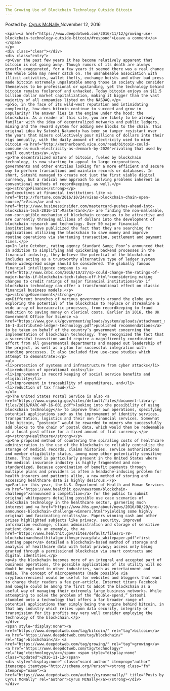```yaml
---
The Growing Use of Blockchain Technology Outside Bitcoin
---
```

<article class="post-listing post-16400 post type-post status-publish format-standard has-post-thumbnail hentry  tag-bitcoin tag-blockchain tag-growing tag-technology">
    <div class="post-inner">
        <span>Posted by: <a href="https://www.deepdotweb.com/author/cyrusmcnally/" title="">Cyrus McNally </a></span>
    <span>November 12, 2016</span>
    
    <span><a href="https://www.deepdotweb.com/2016/11/12/growing-use-blockchain-technology-outside-bitcoin/#respond">Leave a comment</a></span>
    </p>
    <div class="clear"></div>
    <div class="entry">
    <p>Over the past few years it has become relatively apparent that bitcoin is not going away. Though rumors of its death are always greatly exaggerated, for a few years it seemed there was a real chance the whole idea may never catch on. The unshakeable association with illicit activities, wallet thefts, exchange heists and other bad press made bitcoin extremely unpalatable among those in society who consider themselves to be professional or upstanding, yet the technology behind bitcoin remains foolproof and unhacked. Today bitcoin enjoys an $11.5 billion dollar market capitalization, making it bigger than the vast majority of all companies listed on the NASDAQ.</p>
    <p>So, in the face of its wild-west reputation and intimidating complexity, how does bitcoin continue to succeed and grow in popularity? The answer lies in the engine under the hood: the blockchain. As a reader of this site, you are likely to be already familiar with the idea of decentralized networks and public ledgers, mining and the reward system for adding new blocks to the chain. This original idea by Satoshi Nakamoto has been so tamper resistant over the years that miners collectively pour millions of dollars into their rigs annually, with the daily amount of electricity used to mine bitcoin <a href="http://motherboard.vice.com/read/bitcoin-could-consume-as-much-electricity-as-denmark-by-2020">rivaling that used by small countries</a>.</p>
    <p>The decentralized nature of bitcoin, fueled by blockchain technology, is now starting to appeal to large corporations, governments and other entities looking for a more efficient and secure way to perform transactions and maintain records or databases. In short, Satoshi managed to create not just the first viable digital currency, but a radical new approach to solving problems inherent in conventional methods of recordkeeping, as well.</p>
    <p><strong>Finance</strong></p>
    <p>Executives at financial institutions like <a href="http://fortune.com/2016/10/24/visas-blockchain-chain-open-source/">Visa</a> and <a href="http://www.businessinsider.com/mastercard-pushes-ahead-into-blockchain-tech-2016-11">MasterCard</a> are finding the non-malleable, non-corruptible mechanism of blockchain consensus to be attractive and are currently throwing millions of dollars into the development of blockchain research and technology. Over 50 major financial institutions have publicized the fact that they are searching for applications utilizing the blockchain to save money and improve routine operations via shortening transaction, settlement and payment times.</p>
    <p>In late October, rating agency Standard &amp; Poor’s announced that in addition to simplifying and quickening backend processes in the financial industry, they believe the potential of the blockchain includes acting as a trustworthy alternative type of ledger system whose widespread usage should be considered. The globally famous financial intelligence company is <a href="http://www.cnbc.com/2016/10/27/sp-could-change-the-ratings-of-major-banks-if-blockchain-tech-takes-off.html">considering making changes to credit ratings of major financial institutions</a> if blockchain technology can offer a transformational effect on classic financial business models.</p>
    <p><strong>Government</strong></p>
    <p>Different branches of various governments around the globe are exploring the potential of the blockchain to replace or streamline a wide array of bureaucratic processes, from recordkeeping to fraud reduction to saving money on clerical costs. Earlier in 2016, the UK Government Office for Science <a href="https://www.gov.uk/government/uploads/system/uploads/attachment_data/file/492972/gs-16-1-distributed-ledger-technology.pdf">published recommendations</a> to be taken on behalf of the country’s government concerning the implementation of blockchain technology. They recognized the fact that a successful transition would require a magnificently coordinated effort from all governmental departments and mapped out leadership of the project, as well as a plan for successful integration with standing processes. It also included five use-case studies which attempt to demonstrate:</p>
    <ul>
    <li>protection of systems and infrastructure from cyber attacks</li>
    <li>reduction of operational costs</li>
    <li>improvement in record keeping of social service benefits and eligibility</li>
    <li>improvement in traceability of expenditures, and</li>
    <li>reduction of tax fraud</li>
    </ul>
    <p>The United States Postal Service is also <a href="https://www.uspsoig.gov/sites/default/files/document-library-files/2016/RARC-WP-16-001.pdf">looking into the possibility of using blockchain technology</a> to improve their own operations, specifying potential applications such as the improvement of identity services, transportation, logistics and their own financial services. Somewhat like bitcoin, “postcoin” would be rewarded to miners who successfully add blocks to the chain of postal data, which would then be redeemable at a local post office for a fixed amount of fiat currency.</p>
    <p><strong>Healthcare</strong></p>
    <p>One proposed method of countering the spiraling costs of healthcare administration is the use of the blockchain to reliably centralize the storage of medical records, claims histories, service authorizations and member eligibility status, among many other potentially sensitive items. This need is particularly present in the United States where the medical insurance industry is highly fragmented and non-standardized. Because coordination of benefit payments through multiple plans and providers is often a headache-inducing problem for health insurers and patients alike, a new method of storing and accessing healthcare data is highly desirous.</p>
    <p>Earlier this year, the U.S. Department of Health and Human Services <a href="https://www.healthit.gov/newsroom/blockchain-challenge">announced a competition</a> for the public to submit original whitepapers detailing possible use case scenarios of blockchain technology in the healthcare sector, garnering much interest and <a href="https://www.hhs.gov/about/news/2016/08/29/onc-announces-blockchain-challenge-winners.html">yielding some highly original and fascinating results</a>. Papers winning cash and other prizes highlighted subjects like privacy, security, improved information exchange, claims administration and storage of sensitive patient data. As an example, the <a href="https://www.healthit.gov/sites/default/files/1-78-blockchainandhealthitalgorithmsprivacydata_whitepaper.pdf">first winning paper</a> detailed a blockchain-based method of storage and analysis of healthcare data with total privacy; access only being granted through a permissioned blockchain via smart contracts and digital identities.</p>
    <p>As the blockchain becomes more of an integral and accepted part of business operations, the possible applications of its utility will no doubt be explored in other industries, such as entertainment and media. The concept of micropayments (made possible via cryptocurrencies) would be useful for websites and bloggers that want to charge their readers a fee per-article. Internet titans Facebook and Google could be among the first to adopt the blockchain as a useful way of managing their extremely large business networks. While attempting to solve the problem of the “double-spend,” Satoshi stumbled onto a technology that offers a far broader range of potential applications than simply being the engine behind bitcoin, in that any industry which relies upon data security, integrity or transmission for its profits may very well consider employing the technology of the blockchain.</p>
    </div>
    <span style="display:none"><a href="https://www.deepdotweb.com/tag/bitcoin/" rel="tag">bitcoin</a> <a href="https://www.deepdotweb.com/tag/blockchain/" rel="tag">blockchain</a> <a href="https://www.deepdotweb.com/tag/growing/" rel="tag">growing</a> <a href="https://www.deepdotweb.com/tag/technology/" rel="tag">technology</a></span> <span style="display:none" class="updated">2016-11-12</span>
    <div style="display:none" class="vcard author" itemprop="author" itemscope itemtype="http://schema.org/Person"><strong class="fn" itemprop="name"><a href="https://www.deepdotweb.com/author/cyrusmcnally/" title="Posts by Cyrus McNally" rel="author">Cyrus McNally</a></strong></div>
    </div>
</article>

